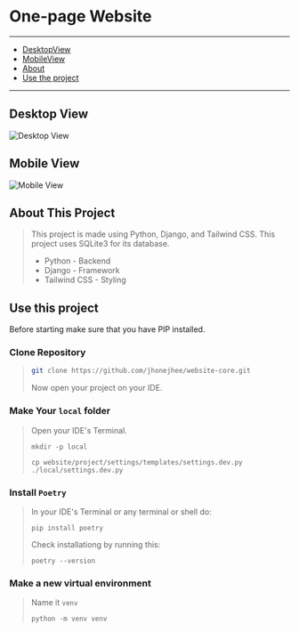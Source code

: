 # One-page Website
---
- [DesktopView](#desktop-view)
- [MobileView](#mobile-view)
- [About](#about-this-project)
- [Use the project](#use-this-project)
---

## Desktop View
![Desktop View](https://github.com/jhonejhee/website-core/assets/91509082/05163969-7833-406a-85e7-c619bfe9e03f)


## Mobile View
![Mobile View](https://github.com/jhonejhee/website-core/assets/91509082/d8180691-e64c-438c-bd0a-487271a70785)



## About This Project
> This project is made using Python, Django, and Tailwind CSS. This project uses SQLite3 for its database.
> - Python - Backend
> - Django - Framework
> - Tailwind CSS - Styling



## Use this project
Before starting make sure that you have PIP installed.


### Clone Repository
> ```bash
> git clone https://github.com/jhonejhee/website-core.git
> ```
> Now open your project on your IDE.


### Make Your `local` folder
> Open your IDE's Terminal.
> ```shell
> mkdir -p local
> ```
> ```shell
> cp website/project/settings/templates/settings.dev.py ./local/settings.dev.py
> ```


### Install `Poetry`
> In your IDE's Terminal or any terminal or shell do:
> ```shell
> pip install poetry
> ```
> Check installationg by running this:
> ```shell
> poetry --version
> ```


### Make a new virtual environment
> Name it `venv`
> ```shell
> python -m venv venv
> ```
